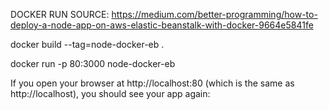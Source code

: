 DOCKER RUN SOURCE: https://medium.com/better-programming/how-to-deploy-a-node-app-on-aws-elastic-beanstalk-with-docker-9664e5841fe

docker build --tag=node-docker-eb .


docker run -p 80:3000 node-docker-eb



If you open your browser at http://localhost:80 (which is the same as http://localhost), you should see your app again:
